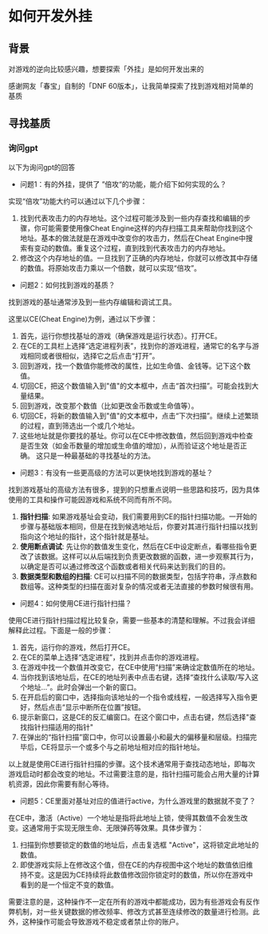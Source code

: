 # 如何开发外挂

## 背景

对游戏的逆向比较感兴趣，想要探索「外挂」是如何开发出来的

感谢网友「春宝」自制的「DNF 60版本」，让我简单探索了找到游戏相对简单的基质

## 寻找基质

### 询问gpt

以下为询问gpt的回答


- 问题1：有的外挂，提供了 ”倍攻“的功能，能介绍下如何实现的么？

实现“倍攻”功能大约可以通过以下几个步骤：
1. 找到代表攻击力的内存地址。这个过程可能涉及到一些内存查找和编辑的步骤，你可能需要使用像Cheat Engine这样的内存扫描工具来帮助你找到这个地址。基本的做法就是在游戏中改变你的攻击力，然后在Cheat Engine中搜索有变动的数值。重复这个过程，直到找到代表攻击力的内存地址。
2. 修改这个内存地址的值。一旦找到了正确的内存地址，你就可以修改其中存储的数值。将原始攻击力乘以一个倍数，就可以实现“倍攻”。


- 问题2：如何找到游戏的基质？

找到游戏的基址通常涉及到一些内存编辑和调试工具。

这里以CE(Cheat Engine)为例，通过以下步骤：

1. 首先，运行你想找基址的游戏（确保游戏是运行状态）。打开CE。
2. 在CE的工具栏上选择“选定进程列表”，找到你的游戏进程，通常它的名字与游戏相同或者很相似，选择它之后点击“打开”。
3. 回到游戏，找一个数值你能修改的属性，比如生命值、金钱等。记下这个数值。
4. 切回CE，把这个数值输入到"值"的文本框中，点击“首次扫描”。可能会找到大量结果。
5. 回到游戏，改变那个数值（比如更改金币数或生命值等）。
6. 切回CE，将新的数值输入到"值"的文本框中，点击“下次扫描”。继续上述繁琐的过程，直到筛选出一个或几个地址。
7. 这些地址就是你要找的基址。你可以在CE中修改数值，然后回到游戏中检查是否生效（如金币数量的增加或生命值的增加），从而验证这个地址是否正确。
这只是一种最基础的寻找基址的方法。

- 问题3：有没有一些更高级的方法可以更快地找到游戏的基址？

找到游戏基址的高级方法有很多，提到的只想重点说明一些思路和技巧，因为具体使用的工具和操作可能因游戏和系统不同而有所不同。
1. <b>指针扫描</b>: 如果游戏基址会变动，我们需要用到CE的指针扫描功能。一开始的步骤与基础版本相同，但是在找到候选地址后，你要对其进行指针扫描以找到指向这个地址的指针，这个指针就是基址。
2. <b>使用断点调试</b>: 先让你的数值发生变化，然后在CE中设定断点，看哪些指令更改了该数据。这样可以从后端找到负责更改数据的函数，进一步观察其行为，以确定是否可以通过修改这个函数或者相关代码来达到我们的目的。
3. <b>数据类型和数组的扫描</b>: CE可以扫描不同的数据类型，包括字符串，浮点数和数组等。这种类型的扫描在面对复杂的情况或者无法直接的参数时候很有用。

- 问题4：如何使用CE进行指针扫描？

使用CE进行指针扫描过程比较复杂，需要一些基本的清楚和理解。不过我会详细解释此过程。下面是一般的步骤：

1. 首先，运行你的游戏，然后打开CE。
2. 在CE的菜单上选择“选定进程”，找到并点击你的游戏进程。
3. 在游戏中找一个数值并改变它，在CE中使用“扫描”来确诠定数值所在的地址。
4. 当你找到该地址后，在CE的地址列表中点击右键，选择“查找什么读取/写入这个地址…”。此时会弹出一个新的窗口。
5. 在开启后的窗口中，选择指向该地址的一个指令或线程，一般选择写入指令更好，然后点击“显示中断所在位置”按钮。
6. 提示新窗口，这是CE的反汇编窗口。在这个窗口中，点击右键，然后选择"查找指针扫描适用的指针"
7. 在弹出的“指针扫描”窗口中，你可以设置最小和最大的偏移量和层级。扫描完毕后，CE将显示一个或多个与之前地址相对应的指针地址。

以上就是使用CE进行指针扫描的步骤。这个技术通常用于查找动态地址，即每次游戏启动时都会改变的地址。不过需要注意的是，指针扫描可能会占用大量的计算机资源，因此你需要有耐心等待。

- 问题5：CE里面对基址对应的值进行active，为什么游戏里的数据就不变了？

在CE中，激活（Active）一个地址是指将此地址上锁，使得其数值不会发生改变。这通常用于实现无限生命、无限弹药等效果。具体步骤为：
1. 扫描到你想要锁定的数值的地址后，点击复选框 "Active"，这将锁定此地址的数值。
2. 即使游戏实际上在修改这个值，但在CE的内存视图中这个地址的数值依旧维持不变。这是因为CE持续将此数值修改回你锁定时的数值，所以你在游戏中看到的是一个恒定不变的数值。

需要注意的是，这种操作不一定在所有的游戏中都能成功，因为有些游戏会有反作弊机制，对一些关键数据的修改频率、修改方式甚至连续修改的数量进行检测。此外，这种操作可能会导致游戏不稳定或者禁止你的账户。

